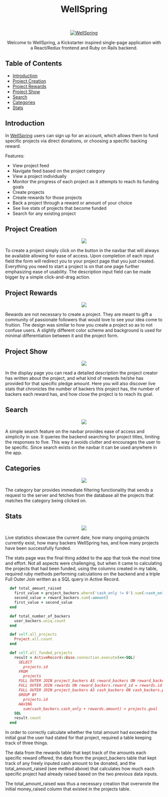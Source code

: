 <h1 align="center"> WellSpring </h1> <br>
<p align="center">
  <a href="https://wellspring-pconde705.herokuapp.com">
    <img alt="WellSpring" title="WellSpring" src="https://res.cloudinary.com/lopopoa2/image/upload/v1512163320/Screen_Shot_2017-12-01_at_1.20.09_PM_rdmyl1.png" >
  </a> 
</p> 
 
<p align="center">
  Welcome to WellSpring, a Kickstarter inspired single-page application with a React/Redux frontend and Ruby on Rails backend.
</p>

## Table of Contents

- [Introduction](#introduction) 
- [Project Creation](#project-creation)
- [Project Rewards](#project-rewards)
- [Project Show](#project-show)
- [Search](#search)
- [Categories](#categories)
- [Stats](#stats)


## Introduction

In [WellSpring](https://wellspring-pconde705.herokuapp.com) users can sign up for an account, which allows them to fund specific projects via direct donations, or choosing a specific backing reward. 

Features:

* View project feed
* Navigate feed based on the project category
* View a project individually
* Monitor the progress of each project as it attempts to reach its funding goals
* Create projects
* Create rewards for those projects
* Back a project through a reward or amount of your choice
* See live stats of projects that become funded
* Search for any existing project

## Project Creation

<p align="center">
  <img src="https://res.cloudinary.com/lopopoa2/image/upload/v1512164907/Screen_Shot_2017-12-01_at_1.47.43_PM_wcccae.png">
</p>

To create a project simply click on the button in the navbar that will always be available allowing for ease of access. Upon completion of each input field the form will redirect you to your project page that you just created. Everything you need to start a project is on that one page further emphasizing ease of usability. The description input field can be made bigger by a simple click-and-drag action.

## Project Rewards

<p align="center">
  <img src="https://res.cloudinary.com/lopopoa2/image/upload/v1512168276/Screen_Shot_2017-12-01_at_2.44.04_PM_ijossg.png">
</p>

Rewards are not necessary to create a project. They are meant to gift a community of passionate followers that would love to see your idea come to fruition. The design was similar to how you create a project so as to not confuse users. A slightly different color scheme and background is used for minimal differentiation between it and the project form.

## Project Show

<p align="center">
  <img src="https://res.cloudinary.com/lopopoa2/image/upload/v1512166342/Screen_Shot_2017-12-01_at_2.11.32_PM_mzhjnm.png" >
</p>

In the display page you can read a detailed description the project creator has written about the project, and what kind of rewards he/she has provided for that specific pledge amount. Here you will also discover live stats that chronicles the number of backers this project has, the number of backers each reward has, and how close the project is to reach its goal.

## Search

<p align="center">
  <img src="https://res.cloudinary.com/lopopoa2/image/upload/v1512168345/Screen_Shot_2017-12-01_at_2.45.15_PM_nxaj06.png" >
</p>

A simple search feature on the navbar provides ease of access and simplicity in use. It queries the backend searching for project titles, limiting the responses to five. This way it avoids clutter and encourages the user to be specific. Since search exists on the navbar it can be used anywhere in the app.

## Categories

<p align="center">
  <img src="http://res.cloudinary.com/lopopoa2/image/upload/v1512168440/Screen_Shot_2017-12-01_at_2.46.59_PM_zrjixj.png" >
</p>

The category bar provides immediate filtering functionality that sends a request to the server and fetches from the database all the projects that matches the category being clicked on.

## Stats

<p align="center">
  <img src="https://res.cloudinary.com/lopopoa2/image/upload/v1512168500/Screen_Shot_2017-12-01_at_2.47.50_PM_cc1qr5.png" >
</p>

Live statistics showcase the current date, how many ongoing projects currently exist, how many backers WellSpring has, and how many projects have been successfully funded.

The stats page was the final thing added to the app that took the most time and effort. Not all aspects were challenging, but when it came to calculating the projects that had been funded, using the columns created in my table, required ruby methods performing calculations on the backend and a triple Full Outer Join written as a SQL query in Active Record.

```ruby
  def total_amount_raised
    first_value = project_backers.where('cash_only != 0').sum(:cash_only)
    second_value = reward_backers.sum(:amount)
    first_value + second_value
  end

  def total_number_of_backers
    user_backers.uniq.count
  end

  def self.all_projects
    Project.all.count
  end

  def self.all_funded_projects
    result = ActiveRecord::Base.connection.execute(<<-SQL)
      SELECT
        projects.id
      FROM
        projects
      FULL OUTER JOIN project_backers AS reward_backers ON reward_backers.project_id = projects.id
      FULL OUTER JOIN rewards ON reward_backers.reward_id = rewards.id
      FULL OUTER JOIN project_backers AS cash_backers ON cash_backers.project_id = projects.id
      GROUP BY
        projects.id
      HAVING
        sum(cash_backers.cash_only + rewards.amount) > projects.goal
    SQL
    result.count
  end
```

In order to correctly calculate whether the total amount had exceeded the initial goal the user had stated for that project, required a table keeping track of three things.

The data from the rewards table that kept track of the amounts each specific reward offered, the data from the project_backers table that kept track of any freely inputed cash amount to be donated, and the total_amount_raised (see method above) that calculates how much each specific project had already raised based on the two previous data inputs.

The total_amount_raised was thus a necessary creation that overwrote the initial money_raised column that existed in the projects table.
